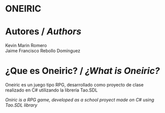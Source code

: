 # ONEIRIC

# Autores / <i>Authors</i>
Kevin Marin Romero <br/>
Jaime Francisco Rebollo Domínguez

# ¿Que es Oneiric? / <i>¿What is Oneiric?</i>
Oneiric es un juego tipo RPG, desarrollado como proyecto de clase realizado en C# utilizando la librería Tao.SDL

<i>Oniric is a RPG game, developed as a school proyect made on C# using Tao.SDL library</i>

